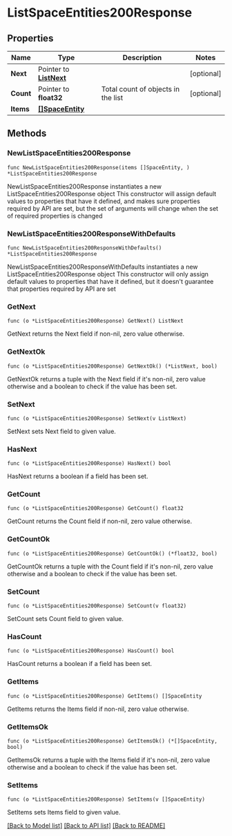 # ListSpaceEntities200Response

## Properties

Name | Type | Description | Notes
------------ | ------------- | ------------- | -------------
**Next** | Pointer to [**ListNext**](ListNext.md) |  | [optional] 
**Count** | Pointer to **float32** | Total count of objects in the list | [optional] 
**Items** | [**[]SpaceEntity**](SpaceEntity.md) |  | 

## Methods

### NewListSpaceEntities200Response

`func NewListSpaceEntities200Response(items []SpaceEntity, ) *ListSpaceEntities200Response`

NewListSpaceEntities200Response instantiates a new ListSpaceEntities200Response object
This constructor will assign default values to properties that have it defined,
and makes sure properties required by API are set, but the set of arguments
will change when the set of required properties is changed

### NewListSpaceEntities200ResponseWithDefaults

`func NewListSpaceEntities200ResponseWithDefaults() *ListSpaceEntities200Response`

NewListSpaceEntities200ResponseWithDefaults instantiates a new ListSpaceEntities200Response object
This constructor will only assign default values to properties that have it defined,
but it doesn't guarantee that properties required by API are set

### GetNext

`func (o *ListSpaceEntities200Response) GetNext() ListNext`

GetNext returns the Next field if non-nil, zero value otherwise.

### GetNextOk

`func (o *ListSpaceEntities200Response) GetNextOk() (*ListNext, bool)`

GetNextOk returns a tuple with the Next field if it's non-nil, zero value otherwise
and a boolean to check if the value has been set.

### SetNext

`func (o *ListSpaceEntities200Response) SetNext(v ListNext)`

SetNext sets Next field to given value.

### HasNext

`func (o *ListSpaceEntities200Response) HasNext() bool`

HasNext returns a boolean if a field has been set.

### GetCount

`func (o *ListSpaceEntities200Response) GetCount() float32`

GetCount returns the Count field if non-nil, zero value otherwise.

### GetCountOk

`func (o *ListSpaceEntities200Response) GetCountOk() (*float32, bool)`

GetCountOk returns a tuple with the Count field if it's non-nil, zero value otherwise
and a boolean to check if the value has been set.

### SetCount

`func (o *ListSpaceEntities200Response) SetCount(v float32)`

SetCount sets Count field to given value.

### HasCount

`func (o *ListSpaceEntities200Response) HasCount() bool`

HasCount returns a boolean if a field has been set.

### GetItems

`func (o *ListSpaceEntities200Response) GetItems() []SpaceEntity`

GetItems returns the Items field if non-nil, zero value otherwise.

### GetItemsOk

`func (o *ListSpaceEntities200Response) GetItemsOk() (*[]SpaceEntity, bool)`

GetItemsOk returns a tuple with the Items field if it's non-nil, zero value otherwise
and a boolean to check if the value has been set.

### SetItems

`func (o *ListSpaceEntities200Response) SetItems(v []SpaceEntity)`

SetItems sets Items field to given value.



[[Back to Model list]](../README.md#documentation-for-models) [[Back to API list]](../README.md#documentation-for-api-endpoints) [[Back to README]](../README.md)


